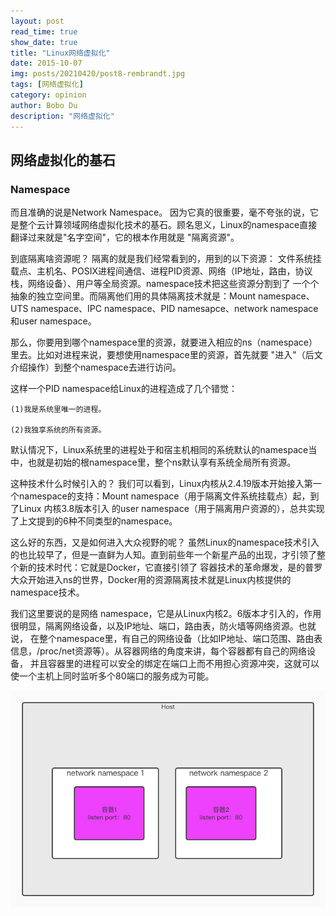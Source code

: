 ```yaml
---
layout: post
read_time: true
show_date: true
title: "Linux网络虚拟化"
date: 2015-10-07
img: posts/20210420/post8-rembrandt.jpg
tags: [网络虚拟化]
category: opinion
author: Bobo Du
description: "网络虚拟化"
---
```

## 网络虚拟化的基石
### Namespace
而且准确的说是Network Namespace。
因为它真的很重要，毫不夸张的说，它是整个云计算领域网络虚拟化技术的基石。顾名思义，Linux的namespace直接翻译过来就是"名字空间"，它的根本作用就是
"隔离资源"。

到底隔离啥资源呢？
隔离的就是我们经常看到的，用到的以下资源：
文件系统挂载点、主机名、POSIX进程间通信、进程PID资源、网络（IP地址，路由，协议栈，网络设备）、用户等全局资源。namespace技术把这些资源分割到了
一个个抽象的独立空间里。而隔离他们用的具体隔离技术就是：Mount namespace、UTS namespace、IPC namespace、PID namesapce、network 
namespace和user namespace。

那么，你要用到哪个namespace里的资源，就要进入相应的ns（namespace）里去。比如对进程来说，要想使用namespace里的资源，首先就要
"进入"（后文介绍操作）到整个namespace去进行访问。

这样一个PID namespace给Linux的进程造成了几个错觉：

    (1)我是系统里唯一的进程。
    
    (2)我独享系统的所有资源。


默认情况下，Linux系统里的进程处于和宿主机相同的系统默认的namespace当中，也就是初始的根namespace里，整个ns默认享有系统全局所有资源。

这种技术什么时候引入的？
我们可以看到，Linux内核从2.4.19版本开始接入第一个namespace的支持：Mount namespace（用于隔离文件系统挂载点）起，到了Linux 内核3.8版本引入
的user namespace（用于隔离用户资源的），总共实现了上文提到的6种不同类型的namespace。

这么好的东西，又是如何进入大众视野的呢？
虽然Linux的namespace技术引入的也比较早了，但是一直鲜为人知。直到前些年一个新星产品的出现，才引领了整个新的技术时代：它就是Docker，它直接引领了
容器技术的革命爆发，是的普罗大众开始进入ns的世界，Docker用的资源隔离技术就是Linux内核提供的namespace技术。

我们这里要说的是网络 namespace，它是从Linux内核2。6版本才引入的，作用很明显，隔离网络设备，以及IP地址、端口，路由表，防火墙等网络资源。也就说，
在整个namespace里，有自己的网络设备（比如IP地址、端口范围、路由表信息，/proc/net资源等）。从容器网络的角度来讲，每个容器都有自己的网络设备，
并且容器里的进程可以安全的绑定在端口上而不用担心资源冲突，这就可以使一个主机上同时监听多个80端口的服务成为可能。


![ns demo](./assets/img/posts/network/ns示意图.jpg)
